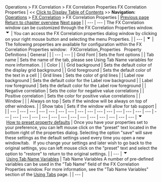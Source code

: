 ﻿
Operations \> FX Correlation \> FX Correlation Properties
FX Correlation Properties
| \<\< [Click to Display Table of Contents](fx-correlation-properties.md) \>\> **Navigation:**     [Operations](operations.md) \> [FX Correlation](fx-correlation.md) \> FX Correlation Properties | [Previous page](using-the-fx-correlation-windo.md) [Return to chapter overview](fx-correlation.md) [Next page](window-linking-fx-correlation.md) |
| --- | --- |
The FX Correlation window can be customized through the FX Correlation Properties window.
 
![tog_minus](tog_minus.gif)
| You can access the FX Correlation properties dialog window by clicking on your right mouse button and selecting the menu Properties. |
| --- |
![tog_minus](tog_minus.gif)
| The following properties are available for configuration within the FX Correlation Properties window:   FXCorrelation_Properties   Property Definitions   | General |  | | --- | --- | | Grid Font | Sets the font options | | Tab name | Sets the name of the tab, please see Using Tab Name variables for more information. | | Color |  | | Grid background | Sets the default color of the display grid background | | Grid foreground | Sets the default color of the text in a cell | | Grid lines | Sets the color of grid lines | | Label row background | Sets the default color for the Label row background | | Label row foreground | Sets the default color for the Label row foreground | | Negative correlation | Sets the color for negative value correlations | | Positive correlation | Sets the color for positive value correlations | | Window |  | | Always on top | Sets if the window will be always on top of other windows. | | Show tabs | Sets if the window will allow for tab support | |
| --- | --- | --- | --- | --- | --- | --- | --- | --- | --- | --- | --- | --- | --- | --- | --- | --- | --- | --- | --- | --- | --- | --- | --- | --- | --- | --- | --- | --- |
![tog_minus](tog_minus.gif)        [How to preset property defaults](javascript:HMToggle('toggle','HowToPresetPropertyDefaults','HowToPresetPropertyDefaults_ICON'))
| Once you have your properties set to your preference, you can left mouse click on the "preset" text located in the bottom right of the properties dialog. Selecting the option "save" will save these settings as the default settings used every time you open a new window/tab.   If you change your settings and later wish to go back to the original settings, you can left mouse click on the "preset" text and select the option to "restore" to return to the original settings. |
| --- |
![tog_minus](tog_minus.gif)        [Using Tab Name Variables](javascript:HMToggle('toggle','UsingTabNameVariables','UsingTabNameVariables_ICON'))
| Tab Name Variables A number of pre\-defined variables can be used in the "Tab Name" field of the FX Correlation Properties window. For more information, see the "Tab Name Variables" section of the [Using Tabs](using_tabs.md) page. |
| --- |
